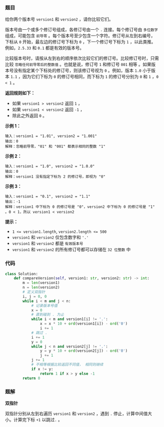### 题目

给你两个版本号 `version1` 和 `version2` ，请你比较它们。

版本号由一个或多个修订号组成，各修订号由一个 `.` 连接。每个修订号由 `多位数字` 组成，可能包含 `前导零` 。每个版本号至少包含一个字符。修订号从左到右编号，下标从 `0` 开始，最左边的修订号下标为 `0` ，下一个修订号下标为 `1` ，以此类推。例如，`2.5.33` 和 `0.1` 都是有效的版本号。

比较版本号时，请按从左到右的顺序依次比较它们的修订号。比较修订号时，只需比较 `忽略任何前导零后的整数值` 。也就是说，修订号 `1` 和修订号 `001` 相等 。如果版本号没有指定某个下标处的修订号，则该修订号视为 `0` 。例如，版本 `1.0` 小于版本 `1.1` ，因为它们下标为 `0` 的修订号相同，而下标为 `1` 的修订号分别为 `0` 和 `1` ，`0 < 1` 。

**返回规则如下：**

- 如果 `version1 > version2` 返回 `1` ，
- 如果 `version1 < version2` 返回 `-1` ，
- 除此之外返回 `0` 。
 

**示例 1：**

```
输入：version1 = "1.01", version2 = "1.001"
输出：0
解释：忽略前导零，"01" 和 "001" 都表示相同的整数 "1"
```

**示例 2：**

```
输入：version1 = "1.0", version2 = "1.0.0"
输出：0
解释：version1 没有指定下标为 2 的修订号，即视为 "0"
```

**示例 3：**

```
输入：version1 = "0.1", version2 = "1.1"
输出：-1
解释：version1 中下标为 0 的修订号是 "0"，version2 中下标为 0 的修订号是 "1" 。0 < 1，所以 version1 < version2
``` 

**提示：**

- `1 <= version1.length`, `version2.length <= 500`
- `version1` 和 `version2` 仅包含数字和 `'.'`
- `version1` 和 `version2` 都是 `有效版本号`
- `version1` 和 `version2` 的所有修订号都可以存储在 `32 位整数` 中

### 代码

```python
class Solution:
    def compareVersion(self, version1: str, version2: str) -> int:
        m = len(version1)
        n = len(version2)
        # 定义双指针
        i, j = 0, 0
        while i < m and j < n:
            # 记录版本号值
            x = 0
            # 直到碰到 . 为止
            while i < m and version1[i] != '.':
                x = x * 10 + ord(version1[i]) - ord('0')
                i += 1
            # 跳过 .
            i += 1
            y = 0
            while j < n and version2[j] != '.':
                y = y * 10 + ord(version2[j]) - ord('0') 
                j += 1
            j += 1
            # 不相等根据比较返回不同值， 相同则继续
            if x != y:
                return 1 if x > y else -1
        return 0
```

### 题解

**双指针**

双指针分别从左到右遍历 `version1` 和 `version2` ，遇到 `.` 停止，计算中间值大小。计算完下标 `+1` 以跳过`.` 。